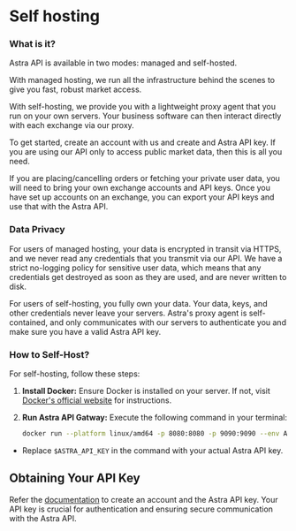 # Self hosting

### What is it?

Astra API is available in two modes: managed and self-hosted.

With managed hosting, we run all the infrastructure behind the scenes to give you fast, robust market access.

With self-hosting, we provide you with a lightweight proxy agent that you run on your own servers. Your business software can then interact directly with each exchange via our proxy.

To get started, create an account with us and create and Astra API key. If you are using our API only to access public market data, then this is all you need.

If you are placing/cancelling orders or fetching your private user data, you will need to bring your own exchange accounts and API keys. Once you have set up accounts on an exchange, you can export your API keys and use that with the Astra API.

### Data Privacy

For users of managed hosting, your data is encrypted in transit via HTTPS, and we never read any credentials that you transmit via our API. We have a strict no-logging policy for sensitive user data, which means that any credentials get destroyed as soon as they are used, and are never written to disk.

For users of self-hosting, you fully own your data. Your data, keys, and other credentials never leave your servers. Astra's proxy agent is self-contained, and only communicates with our servers to authenticate you and make sure you have a valid Astra API key.

### How to Self-Host?

For self-hosting, follow these steps:

1. **Install Docker:**
   Ensure Docker is installed on your server. If not, visit [Docker's official website](https://docs.docker.com/get-docker/) for instructions.

2. **Run Astra API Gatway:**
   Execute the following command in your terminal:

   ```bash
   docker run --platform linux/amd64 -p 8080:8080 -p 9090:9090 --env ASTRA_API_KEY=$ASTRA_API_KEY --name gateway -t docker.io/astraimages/gateway:v0.0.1-alpha

   ```

- Replace `$ASTRA_API_KEY` in the command with your actual Astra API key.

## Obtaining Your API Key

Refer the [documentation](#getting-started) to create an account and the Astra API key. Your API key is crucial for authentication and ensuring secure communication with the Astra API.
